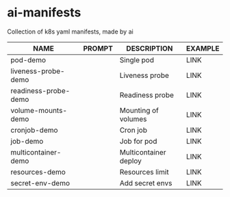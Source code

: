 # ai-manifests
Collection of k8s yaml manifests, made by ai

| NAME                 | PROMPT   | DESCRIPTION           | EXAMPLE  |
|----------------------|----------|-----------------------|----------|
| pod-demo             |          | Single pod            | LINK     |
| liveness-probe-demo  |          | Liveness probe        | LINK     |
| readiness-probe-demo |          | Readiness probe       | LINK     |
| volume-mounts-demo   |          | Mounting of volumes   | LINK     |
| cronjob-demo         |          | Cron job              | LINK     |
| job-demo             |          | Job for pod           | LINK     |
| multicontainer-demo  |          | Multicontainer deploy | LINK     |
| resources-demo       |          | Resources limit       | LINK     |
| secret-env-demo      |          | Add secret envs       | LINK     |

